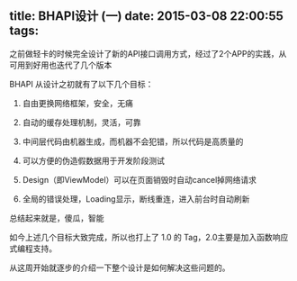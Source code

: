 title: BHAPI设计 (一)
date: 2015-03-08 22:00:55
tags:
---

之前做轻卡的时候完全设计了新的API接口调用方式，经过了2个APP的实践，从可用到好用也迭代了几个版本

BHAPI 从设计之初就有了以下几个目标：

1. 自由更换网络框架，安全，无痛

2. 自动的缓存处理机制，灵活，可靠

3. 中间层代码由机器生成，而机器不会犯错，所以代码是高质量的

4. 可以方便的伪造假数据用于开发阶段测试

5. Design（即ViewModel）可以在页面销毁时自动cancel掉网络请求

6. 全局的错误处理，Loading显示，断线重连，进入前台时自动刷新

总结起来就是，傻瓜，智能

如今上述几个目标大致完成，所以也打上了 1.0 的 Tag，2.0主要是加入函数响应式编程支持。

从这周开始就逐步的介绍一下整个设计是如何解决这些问题的。